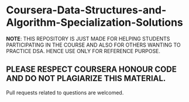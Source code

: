 # Coursera-Data-Structures-and-Algorithm-Specialization-Solutions

**NOTE**: THIS REPOSITORY IS JUST MADE FOR HELPING STUDENTS PARTICIPATING IN THE COURSE AND ALSO FOR OTHERS WANTING TO PRACTICE DSA. HENCE USE ONLY FOR REFERENCE PURPOSE.

## PLEASE RESPECT COURSERA HONOUR CODE AND DO NOT PLAGIARIZE THIS MATERIAL.

Pull requests related to questions are welcomed.
